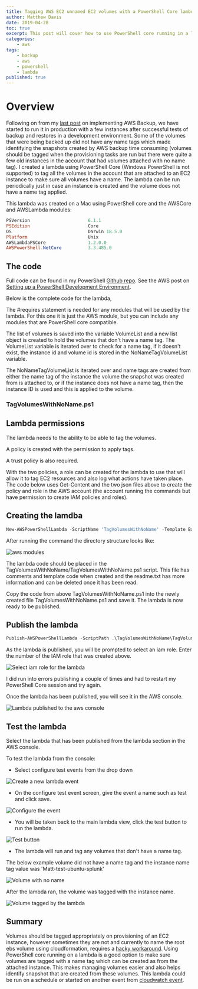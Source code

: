```yaml
---
title: Tagging AWS EC2 unnamed EC2 volumes with a PowerShell Core lambda
author: Matthew Davis
date: 2019-04-28
toc: true
excerpt: This post will cover how to use PowerShell core running in a lambda to tag unnamed EC2 volumes.
categories:
    - aws
tags:
    - backup
    - aws
    - powershell
    - lambda
published: true
---
```


# Overview

Following on from my [last post] on implementing AWS Backup, we have started to run it in production with a few instances after successful tests of backup and restores in a development environment. Some of the volumes that were being backed up did not have any name tags which made identifying the snapshots created by AWS backup time consuming (volumes should be tagged when the provisioning tasks are run but there were quite a few old instances in the account that had volumes attached with no name tag).
I created a lambda using PowerShell Core (Windows PowerShell is not supported) to tag all the volumes in the account that are attached to an EC2 instance to make sure all volumes have a name. The lambda can be run periodically just in case an instance is created and the volume does not have a name tag applied.

This lambda was created on a Mac using PowerShell core and the AWSCore and AWSLambda modules:

```powershell
PSVersion                      6.1.1
PSEdition                      Core
OS                             Darwin 18.5.0
Platform                       Unix
AWSLambdaPSCore                1.2.0.0
AWSPowerShell.NetCore          3.3.485.0  
```

## The code

Full code can be found in my PowerShell [Github repo]. See the AWS post on [Setting up a PowerShell Development Environment].

Below is the complete code for the lambda,

The #requires statement is needed for any modules that will be used by the lambda. For this one it is just the AWS module, but you can include any modules that are PowerShell core compatible.

The list of volumes is saved into the variable VolumeList and a new list object is created to hold the volumes that don't have a name tag. The VolumeList variable is iterated over to check for a name tag, if it doesn't exist, the instance id and volume id is stored in the NoNameTagVolumeList variable.

The NoNameTagVolumeList is iterated over and name tags are created from either the name tag of the instance the volume the snapshot was created from is attached to, or if the instance does not have a name tag, then the instance ID is used and this is applied to the volume.

### TagVolumesWithNoName.ps1

<script src="https://gist.github.com/MatthewJDavis/f71fbab9c17448434c4e7c536f53a096.js"></script>

## Lambda permissions

The lambda needs to the ability to be able to tag the volumes.

A policy is created with the permission to apply tags.

<script src="https://gist.github.com/MatthewJDavis/5d65e61e92af74d7c4683585eb64eb51.js"></script>

A trust policy is also required.

<script src="https://gist.github.com/MatthewJDavis/bda438ab8ab5bceb93d8b8b8223ce446.js"></script>

With the two policies, a role can be created for the lambda to use that will allow it to tag EC2 resources and also log what actions have taken place.
The code below uses Get-Content and the two json files above to create the policy and role in the AWS account (the account running the commands but have permission to create IAM policies and roles).

<script src="https://gist.github.com/MatthewJDavis/5a8f9c79e34ec5abfd736bc3391cac99.js"></script>

## Creating the lamdba

```powershell
New-AWSPowerShellLambda -ScriptName 'TagVolumesWithNoName' -Template Basic
```

After running the command the directory structure looks like:

![aws modules](/images/aws-lambda-volume-tagging/dir-structure-after-create.png)

The lambda code should be placed in the TagVolumesWithNoName/TagVolumesWithNoName.ps1 script. This file has comments and template code when created and the readme.txt has more information and can be deleted once it has been read.

Copy the code from above TagVolumesWithNoName.ps1 into the newly created file TagVolumesWithNoName.ps1 and save it.
The lambda is now ready to be published.

## Publish the lambda

```powershell
Publish-AWSPowerShellLambda -ScriptPath .\TagVolumesWithNoName\TagVolumesWithNoName.ps1 -Name TagVolumesWithNoName -Region 'eu-west-1'
```

As the lambda is published, you will be prompted to select an iam role. Enter the number of the IAM role that was created above.

![Select iam role for the lambda](/images/aws-lambda-volume-tagging/select-iam-role.png)

I did run into errors publishing a couple of times and had to restart my PowerShell Core session and try again.

Once the lambda has been published, you will see it in the AWS console.

![Lambda published to the aws console](/images/aws-lambda-volume-tagging/lambda-console.png)

## Test the lambda

Select the lambda that has been published from the lambda section in the AWS console.

To test the lambda from the console:

- Select configure test events from the drop down

![Create a new lambda event](/images/aws-lambda-volume-tagging/new-lambda-event.png)

- On the configure test event screen, give the event a name such as test and click save.

![Configure the event](/images/aws-lambda-volume-tagging/configure-test-lambda-event.png)

- You will be taken back to the main lambda view, click the test button to run the lambda.

![Test button](/images/aws-lambda-volume-tagging/test-button.png)

- The lambda will run and tag any volumes that don't have a name tag.

The below example volume did not have a name tag and the instance name tag value was 'Matt-test-ubuntu-splunk'

![Volume with no name](/images/aws-lambda-volume-tagging/vol-no-name.png)

After the lambda ran, the volume was tagged with the instance name.

![Volume tagged by the lambda](/images/aws-lambda-volume-tagging/vol-tagged-by-lambda.png)

## Summary

Volumes should be tagged appropriately on provisioning of an EC2 instance, however sometimes they are not and currently to name the root ebs volume using cloudformation, requires a [hacky workaround]. Using PowerShell core running on a lambda is a good option to make sure volumes are tagged with a name tag which can be created as from the attached instance. This makes managing volumes easier and also helps identify snapshot that are created from these volumes. This lambda could be run on a schedule or started on another event from [cloudwatch event].

[last post]: https://matthewdavis111.com/aws/aws-backup-powershell/
[Github repo]: https://github.com/MatthewJDavis/PowerShell/tree/master/AWS/lambda-for-tagging-volumes
[Setting up a PowerShell Development Environment]: https://docs.aws.amazon.com/lambda/latest/dg/lambda-powershell-setup-dev-environment.html
[hacky workaround]: https://serverfault.com/questions/876942/create-new-ec2-instance-with-existing-ebs-volume-as-root-device-using-cloudforma
[cloudwatch event]: https://docs.aws.amazon.com/AmazonCloudWatch/latest/events/WhatIsCloudWatchEvents.html